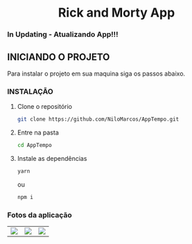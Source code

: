   <h1 align="center">Rick and Morty App</h1>

<!-- Getting Started -->

### In Updating - Atualizando App!!!

## INICIANDO O PROJETO

Para instalar o projeto em sua maquina siga os passos abaixo.

### INSTALAÇÃO

1. Clone o repositório

   ```sh
   git clone https://github.com/NiloMarcos/AppTempo.git
   ```

2. Entre na pasta

   ```sh
   cd AppTempo
   ```

3. Instale as dependências

   ```sh
   yarn
   ```

   ou

   ```sh
   npm i

### Fotos da aplicação

<p align="center">
<table  style="border: none">
  <tr>
    <td>
      <img src="src/assets/Screenshot_1633647226.png">
    </td>
    <td>
      <img src="src/assets/Screenshot_1633647236.png">
    </td>
    <td>
      <img src="src/assets/Screenshot_1633647258.png">
    </td>
  </tr>
</table>
</p>